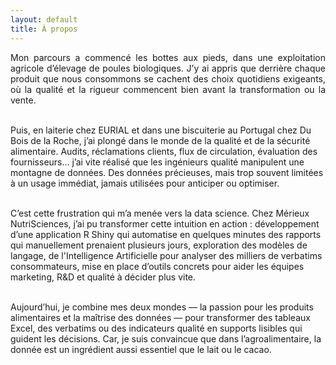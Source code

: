```yaml
---
layout: default
title: À propos
---
```


<p style="text-align: justify;">
Mon parcours a commencé les bottes aux pieds, dans une exploitation agricole d’élevage de poules biologiques. J’y ai appris que derrière chaque produit que nous consommons se cachent des choix quotidiens exigeants, où la qualité et la rigueur commencent bien avant la transformation ou la vente.<br><br>

Puis, en laiterie chez EURIAL et dans une biscuiterie au Portugal chez Du Bois de la Roche, j’ai plongé dans le monde de la qualité et de la sécurité alimentaire. Audits, réclamations clients, flux de circulation, évaluation des fournisseurs… j’ai vite réalisé que les ingénieurs qualité manipulent une montagne de données. Des données précieuses, mais trop souvent limitées à un usage immédiat, jamais utilisées pour anticiper ou optimiser.<br><br>

C’est cette frustration qui m’a menée vers la data science. Chez Mérieux NutriSciences, j’ai pu transformer cette intuition en action : développement d’une application R Shiny qui automatise en quelques minutes des rapports qui manuellement prenaient plusieurs jours, exploration des modèles de langage, de l'Intelligence Artificielle pour analyser des milliers de verbatims consommateurs, mise en place d’outils concrets pour aider les équipes marketing, R&D et qualité à décider plus vite.<br><br>

Aujourd’hui, je combine mes deux mondes — la passion pour les produits alimentaires et la maîtrise des données — pour transformer des tableaux Excel, des verbatims ou des indicateurs qualité en supports lisibles qui guident les décisions. Car, je suis convaincue que dans l’agroalimentaire, la donnée est un ingrédient aussi essentiel que le lait ou le cacao.
</p>
